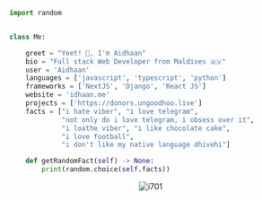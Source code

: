 ```python
import random


class Me:

    greet = "Yeet! 👋, I'm Aidhaan"
    bio = "Full stack Web Developer from Maldives 🇲🇻"
    user = 'Aidhaan'
    languages = ['javascript', 'typescript', 'python']
    frameworks = ['NextJS', 'Django', 'React JS']
    website = 'idhaan.me'
    projects = ['https://donors.ungoodhoo.live']
    facts = ["i hate viber", "i love telegram",
             "not only do i love telegram, i obsess over it",
             "i loathe viber", "i like chocolate cake",
             "i love football",
             "i don't like my native language dhivehi"]

    def getRandomFact(self) -> None:
        print(random.choice(self.facts))
```

<p align='center'><img align="center" src="https://github-readme-streak-stats.herokuapp.com/?user=i701&" alt="i701" /></p>
